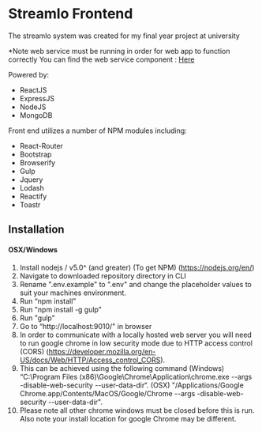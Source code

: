 # Streamlo Frontend
The streamlo system was created for my final year project at university

*Note web service must be running in order for web app to function correctly
You can find the web service component : [Here](https://github.com/richard534/StreamloWebservice)

Powered by:
<ul>
  <li>ReactJS</li> 
  <li>ExpressJS</li> 
  <li>NodeJS</li> 
  <li>MongoDB</li> 
</ul>

Front end utilizes a number of NPM modules including:
<ul>
  <li>React-Router</li>
  <li>Bootstrap</li>
  <li>Browserify</li>
  <li>Gulp</li>
  <li>Jquery</li>
  <li>Lodash</li>
  <li>Reactify</li>
  <li>Toastr</li>
</ul>

## Installation
#### OSX/Windows

1.	Install nodejs / v5.0^ (and greater) (To get NPM) (https://nodejs.org/en/)
2.	Navigate to downloaded repository directory in CLI
3.  Rename ".env.example" to ".env" and change the placeholder values to suit your machines environment.
4.	Run “npm install”
5.	Run "npm install -g gulp"
6.	Run "gulp"
7.	Go to “http://localhost:9010/" in browser
8.	In order to communicate with a locally hosted web server you will need to run google chrome in low security mode due to HTTP access control (CORS) (https://developer.mozilla.org/en-US/docs/Web/HTTP/Access_control_CORS). 
9.	This can be achieved using the following command (Windows) “C:\Program Files (x86)\Google\Chrome\Application\chrome.exe --args -disable-web-security --user-data-dir“. (OSX) "/Applications/Google Chrome.app/Contents/MacOS/Google/Chrome --args -disable-web-security --user-data-dir".
10.	Please note all other chrome windows must be closed before this is run. Also note your install location for google Chrome may be different.

